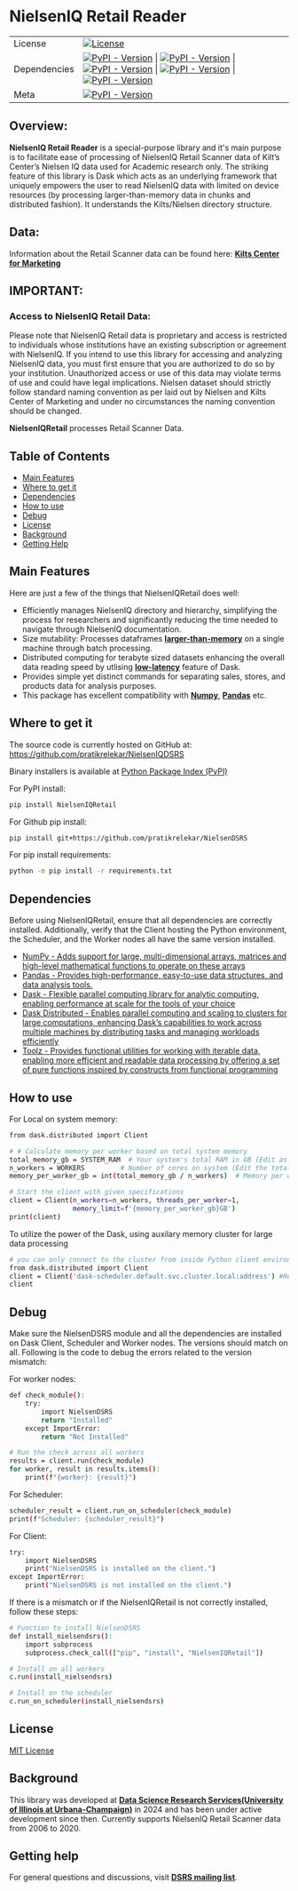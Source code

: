 # NielsenIQ Retail Reader


| | |
| --- | --- |
| License | [![License](https://img.shields.io/badge/LICENSE-blue)](https://github.com/pratikrelekar/NielsenDSRS/blob/main/LICENSE) |
| Dependencies | [![PyPI - Version](https://img.shields.io/pypi/v/pandas?logo=pandas&logoColor=blue&label=Pandas&color=blue)](https://pandas.pydata.org) \| [![PyPI - Version](https://img.shields.io/pypi/v/dask?logo=Dask&label=Dask&color=orange)](https://www.dask.org) \| [![PyPI - Version](https://img.shields.io/pypi/v/distributed?logo=dask&logoColor=yellow&label=Distributed&color=yellow)](https://distributed.dask.org) \| [![PyPI - Version](https://img.shields.io/pypi/v/numpy?logo=numpy&logoColor=green&label=Numpy&color=green)](https://numpy.org) \| [![PyPI - Version](https://img.shields.io/pypi/v/toolz?logo=toolz&logoColor=red&label=Toolz&color=red)](https://pypi.org/project/toolz/)
| Meta | [![PyPI - Version](https://img.shields.io/pypi/v/NielsenIQRetail)](https://pypi.org/project/NielsenIQRetail/)




## Overview:

**NielsenIQ Retail Reader** is a special-purpose library and it's main purpose is to facilitate ease of processing of NielsenIQ Retail Scanner data of Kilt’s Center’s Nielsen IQ data used for Academic research only. The striking feature of this library is Dask which acts as an underlying framework that uniquely empowers the user to read NielsenIQ data with limited on device resources (by processing larger-than-memory data in chunks and distributed fashion). It understands the Kilts/Nielsen directory structure.

## Data:
Information about the Retail Scanner data can be found here: [**Kilts Center for Marketing**](https://www.chicagobooth.edu/research/kilts/research-data/nielseniq)

## IMPORTANT:

### Access to NielsenIQ Retail Data:

Please note that NielsenIQ Retail data is proprietary and access is restricted to individuals whose institutions have an existing subscription or agreement with NielsenIQ. If you intend to use this library for accessing and analyzing NielsenIQ data, you must first ensure that you are authorized to do so by your institution. Unauthorized access or use of this data may violate terms of use and could have legal implications. Nielsen dataset should strictly follow standard naming convention as per laid out by Nielsen and Kilts Center of Marketing and under no circumstances the naming convention should be changed.

**NielsenIQRetail** processes Retail Scanner Data.

## Table of Contents

- [Main Features](#main-features)
- [Where to get it](#where-to-get-it)
- [Dependencies](#dependencies)
- [How to use](#how-to-use)
- [Debug](#debug)
- [License](#license)
- [Background](#background)
- [Getting Help](#getting-help)

## Main Features
Here are just a few of the things that NielsenIQRetail does well:
  - Efficiently manages NielsenIQ directory and hierarchy, simplifying the process for researchers and significantly reducing the time needed to navigate through NielsenIQ documentation.
  - Size mutability: Processes dataframes [**larger-than-memory**](https://examples.dask.org/dataframe.html) on a single machine through batch processing.
  - Distributed computing for terabyte sized datasets enhancing the overall data reading speed by utlising [**low-latency**](https://distributed.dask.org/en/stable/) feature of Dask.
  - Provides simple yet distinct commands for separating sales, stores, and products data for analysis purposes.
  - This package has excellent compatibility with [**Numpy**](https://numpy.org), [**Pandas**](https://pandas.pydata.org) etc.


## Where to get it
The source code is currently hosted on GitHub at:
https://github.com/pratikrelekar/NielsenIQDSRS

Binary installers is available at [Python Package Index (PyPI)](https://pypi.org/)

For PyPI install:
```sh
pip install NielsenIQRetail
```


For Github pip install:
```sh
pip install git+https://github.com/pratikrelekar/NielsenDSRS
```

For pip install requirements:
```sh
python -m pip install -r requirements.txt
```


## Dependencies

Before using NielsenIQRetail, ensure that all dependencies are correctly installed. Additionally, verify that the Client hosting the Python environment, the Scheduler, and the Worker nodes all have the same version installed.

- [NumPy - Adds support for large, multi-dimensional arrays, matrices and high-level mathematical functions to operate on these arrays](https://pypi.org/project/numpy/1.26.3/)
- [Pandas - Provides high-performance, easy-to-use data structures, and data analysis tools.](https://pypi.org/project/pandas/2.2.0/)
- [Dask - Flexible parallel computing library for analytic computing, enabling performance at scale for the tools of your choice](https://pypi.org/project/dask/2024.1.1/)
- [Dask Distributed - Enables parallel computing and scaling to clusters for large computations, enhancing Dask’s capabilities to work across multiple machines by distributing tasks and managing workloads efficiently](https://pypi.org/project/distributed/2024.1.1/)
- [Toolz - Provides functional utilities for working with iterable data, enabling more efficient and readable data processing by offering a set of pure functions inspired by constructs from functional programming](https://pypi.org/project/toolz/0.12.0/)



## How to use

For Local on system memory:

```sh
from dask.distributed import Client

# # Calculate memory per worker based on total system memory
total_memory_gb = SYSTEM_RAM  # Your system's total RAM in GB (Edit as per system memory)
n_workers = WORKERS         # Number of cores on system (Edit the total workers you want)
memory_per_worker_gb = int(total_memory_gb / n_workers)  # Memory per worker in GB

# Start the client with given specifications
client = Client(n_workers=n_workers, threads_per_worker=1, 
                memory_limit=f'{memory_per_worker_gb}GB')
print(client)
```


To utilize the power of the Dask, using auxilary memory cluster for large data processing
```sh
# you can only connect to the cluster from inside Python client environment
from dask.distributed import Client
client = Client('dask-scheduler.default.svc.cluster.local:address') #Replace the address with your actual address of the memory cluster
client
```


## Debug

Make sure the NielsenDSRS module and all the dependencies are installed on Dask Client, Scheduler and Worker nodes. The versions should match on all. Following is the code to debug the errors related to the version mismatch:

For worker nodes:
```sh
def check_module():
    try:
        import NielsenDSRS
        return "Installed"
    except ImportError:
        return "Not Installed"

# Run the check across all workers
results = client.run(check_module)
for worker, result in results.items():
    print(f"{worker}: {result}")
```

For Scheduler:
```sh
scheduler_result = client.run_on_scheduler(check_module)
print(f"Scheduler: {scheduler_result}")
```

For Client:
```sh
try:
    import NielsenDSRS
    print("NielsenDSRS is installed on the client.")
except ImportError:
    print("NielsenDSRS is not installed on the client.")
```


If there is a mismatch or if the NielsenIQRetail is not correctly installed, follow these steps:


```sh
# Function to install NielsenDSRS
def install_nielsendsrs():
    import subprocess
    subprocess.check_call(["pip", "install", "NielsenIQRetail"])

# Install on all workers
c.run(install_nielsendsrs)

# Install on the scheduler
c.run_on_scheduler(install_nielsendsrs)
```




## License

[MIT License](https://github.com/pratikrelekar/NielsenIQDSRS/blob/main/LICENSE)


## Background

This library was developed at [**Data Science Research Services(University of Illinois at Urbana-Champaign)**](https://dsrs.illinois.edu) in 2024 and has been under active development since then. Currently supports NielsenIQ Retail Scanner data from 2006 to 2020.


## Getting help

For general questions and discussions, visit [**DSRS mailing list**](https://dsrs.illinois.edu/about/faq).



